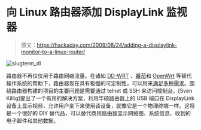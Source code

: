 # 向 Linux 路由器添加 DisplayLink 监视器

> 原文：<https://hackaday.com/2009/08/24/adding-a-displaylink-monitor-to-a-linux-router/>

![slugterm_dl](img/a88f98a2099614ed0b42cde64948f742.png "slugterm_dl")

路由器不再仅仅用于路由网络流量。在诸如 [DD-WRT](http://dd-wrt.com/) 、[番茄](http://www.polarcloud.com/tomato)和 [OpenWrt](http://openwrt.org/) 等替代操作系统的帮助下，路由器现在具有极强的可定制性，可以用来[满足多种需求](http://hackaday.com/2009/07/05/home-power-monitoring/)。围绕路由器构建的项目的主要问题是需要通过 telnet 或 SSH 来访问控制台。[Sven Killig]提出了一个有用的解决方案，利用华硕路由器上的 USB 端口在 DisplayLink 设备上显示视频，允许用户坐下来使用该设备，就像它是一个物理终端一样。这将是一个很好的 DIY 替代品，可以替代商用路由器显示网络图、系统信息、收到的电子邮件和其他数据。